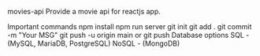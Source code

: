 
movies-api
Provide a movie api for reactjs app.

Important commands
npm install
npm run server
git init
git add .
git commit -m "Your MSG"
git push -u origin main or git push
Database options
SQL - (MySQL, MariaDB, PostgreSQL)
NoSQL - (MongoDB)
